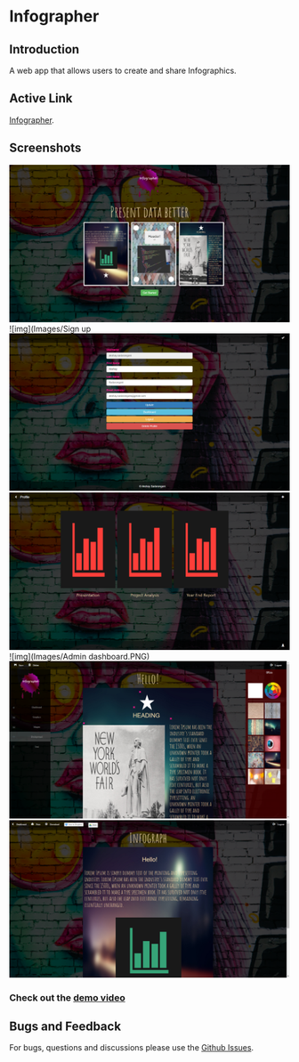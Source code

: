 # Infographer
## Introduction
A web app that allows users to create and share Infographics.
## Active Link
[Infographer](https://infographer.herokuapp.com).
## Screenshots
![img](Images/Welcome.PNG)
![img](Images/Sign up
![img](Images/Profile.PNG)
![img](Images/Dashboard.PNG)
![img](Images/Admin dashboard.PNG)
![img](Images/Editor.PNG)
![img](Images/Viewer.PNG)
### Check out the [demo video](https://youtu.be/2RYWygWJxso)
## Bugs and Feedback
For bugs, questions and discussions please use the [Github Issues](https://github.com/aksh4y/infographer/issues).
